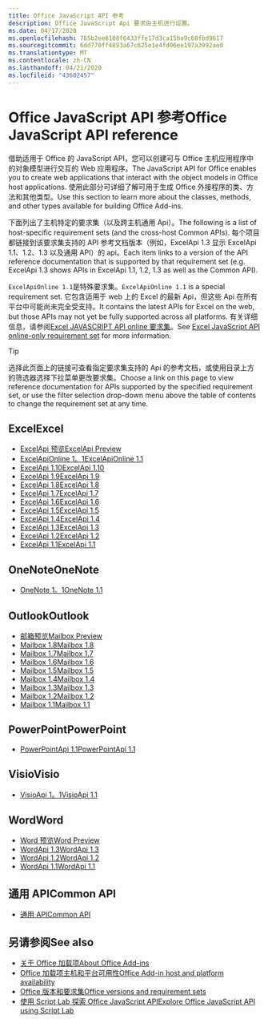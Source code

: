 ```yaml
---
title: Office JavaScript API 参考
description: Office JavaScript Api 要求由主机进行设置。
ms.date: 04/17/2020
ms.openlocfilehash: 765b2ee6108f6433ffe17d3ca15ba9c68fbd9617
ms.sourcegitcommit: 6dd770ff4893a67c625e1e4fd06ee197a3992ae0
ms.translationtype: MT
ms.contentlocale: zh-CN
ms.lasthandoff: 04/21/2020
ms.locfileid: "43602457"
---
```

# <a name="office-javascript-api-reference"></a><span data-ttu-id="23535-103">Office JavaScript API 参考</span><span class="sxs-lookup"><span data-stu-id="23535-103">Office JavaScript API reference</span></span>

<span data-ttu-id="23535-104">借助适用于 Office 的 JavaScript API，您可以创建可与 Office 主机应用程序中的对象模型进行交互的 Web 应用程序。</span><span class="sxs-lookup"><span data-stu-id="23535-104">The JavaScript API for Office enables you to create web applications that interact with the object models in Office host applications.</span></span> <span data-ttu-id="23535-105">使用此部分可详细了解可用于生成 Office 外接程序的类、方法和其他类型。</span><span class="sxs-lookup"><span data-stu-id="23535-105">Use this section to learn more about the classes, methods, and other types available for building Office Add-ins.</span></span>

<span data-ttu-id="23535-106">下面列出了主机特定的要求集（以及跨主机通用 Api）。</span><span class="sxs-lookup"><span data-stu-id="23535-106">The following is a list of host-specific requirement sets (and the cross-host Common APIs).</span></span> <span data-ttu-id="23535-107">每个项目都链接到该要求集支持的 API 参考文档版本（例如，ExcelApi 1.3 显示 ExcelApi 1.1、1.2、1.3 以及通用 API）的 api。</span><span class="sxs-lookup"><span data-stu-id="23535-107">Each item links to a version of the API reference documentation that is supported by that requirement set (e.g. ExcelApi 1.3 shows APIs in ExcelApi 1.1, 1.2, 1.3 as well as the Common API).</span></span>

<span data-ttu-id="23535-108">`ExcelApiOnline 1.1`是特殊要求集。</span><span class="sxs-lookup"><span data-stu-id="23535-108">`ExcelApiOnline 1.1` is a special requirement set.</span></span> <span data-ttu-id="23535-109">它包含适用于 web 上的 Excel 的最新 Api，但这些 Api 在所有平台中可能尚未完全受支持。</span><span class="sxs-lookup"><span data-stu-id="23535-109">It contains the latest APIs for Excel on the web, but those APIs may not yet be fully supported across all platforms.</span></span> <span data-ttu-id="23535-110">有关详细信息，请参阅[Excel JAVASCRIPT API online 要求集](/office/dev/add-ins/reference/requirement-sets/excel-api-online-requirement-set)。</span><span class="sxs-lookup"><span data-stu-id="23535-110">See [Excel JavaScript API online-only requirement set](/office/dev/add-ins/reference/requirement-sets/excel-api-online-requirement-set) for more information.</span></span>

> [!TIP]
> <span data-ttu-id="23535-111">选择此页面上的链接可查看指定要求集支持的 Api 的参考文档，或使用目录上方的筛选器选择下拉菜单更改要求集。</span><span class="sxs-lookup"><span data-stu-id="23535-111">Choose a link on this page to view reference documentation for APIs supported by the specified requirement set, or use the filter selection drop-down menu above the table of contents to change the requirement set at any time.</span></span>

## <a name="excel"></a><span data-ttu-id="23535-112">Excel</span><span class="sxs-lookup"><span data-stu-id="23535-112">Excel</span></span>

- [<span data-ttu-id="23535-113">ExcelApi 预览</span><span class="sxs-lookup"><span data-stu-id="23535-113">ExcelApi Preview</span></span>](/javascript/api/excel?view=excel-js-preview)
- [<span data-ttu-id="23535-114">ExcelApiOnline 1。1</span><span class="sxs-lookup"><span data-stu-id="23535-114">ExcelApiOnline 1.1</span></span>](/javascript/api/excel?view=excel-js-online)
- [<span data-ttu-id="23535-115">ExcelApi 1.10</span><span class="sxs-lookup"><span data-stu-id="23535-115">ExcelApi 1.10</span></span>](/javascript/api/excel?view=excel-js-1.10)
- [<span data-ttu-id="23535-116">ExcelApi 1.9</span><span class="sxs-lookup"><span data-stu-id="23535-116">ExcelApi 1.9</span></span>](/javascript/api/excel?view=excel-js-1.9)
- [<span data-ttu-id="23535-117">ExcelApi 1.8</span><span class="sxs-lookup"><span data-stu-id="23535-117">ExcelApi 1.8</span></span>](/javascript/api/excel?view=excel-js-1.8)
- [<span data-ttu-id="23535-118">ExcelApi 1.7</span><span class="sxs-lookup"><span data-stu-id="23535-118">ExcelApi 1.7</span></span>](/javascript/api/excel?view=excel-js-1.7)
- [<span data-ttu-id="23535-119">ExcelApi 1.6</span><span class="sxs-lookup"><span data-stu-id="23535-119">ExcelApi 1.6</span></span>](/javascript/api/excel?view=excel-js-1.6)
- [<span data-ttu-id="23535-120">ExcelApi 1.5</span><span class="sxs-lookup"><span data-stu-id="23535-120">ExcelApi 1.5</span></span>](/javascript/api/excel?view=excel-js-1.5)
- [<span data-ttu-id="23535-121">ExcelApi 1.4</span><span class="sxs-lookup"><span data-stu-id="23535-121">ExcelApi 1.4</span></span>](/javascript/api/excel?view=excel-js-1.4)
- [<span data-ttu-id="23535-122">ExcelApi 1.3</span><span class="sxs-lookup"><span data-stu-id="23535-122">ExcelApi 1.3</span></span>](/javascript/api/excel?view=excel-js-1.3)
- [<span data-ttu-id="23535-123">ExcelApi 1.2</span><span class="sxs-lookup"><span data-stu-id="23535-123">ExcelApi 1.2</span></span>](/javascript/api/excel?view=excel-js-1.2)
- [<span data-ttu-id="23535-124">ExcelApi 1.1</span><span class="sxs-lookup"><span data-stu-id="23535-124">ExcelApi 1.1</span></span>](/javascript/api/excel?view=excel-js-1.1)

## <a name="onenote"></a><span data-ttu-id="23535-125">OneNote</span><span class="sxs-lookup"><span data-stu-id="23535-125">OneNote</span></span>

- [<span data-ttu-id="23535-126">OneNote 1。1</span><span class="sxs-lookup"><span data-stu-id="23535-126">OneNote 1.1</span></span>](/javascript/api/onenote?view=onenote-js-1.1)

## <a name="outlook"></a><span data-ttu-id="23535-127">Outlook</span><span class="sxs-lookup"><span data-stu-id="23535-127">Outlook</span></span>

- [<span data-ttu-id="23535-128">邮箱预览</span><span class="sxs-lookup"><span data-stu-id="23535-128">Mailbox Preview</span></span>](/javascript/api/outlook?view=outlook-js-preview)
- [<span data-ttu-id="23535-129">Mailbox 1.8</span><span class="sxs-lookup"><span data-stu-id="23535-129">Mailbox 1.8</span></span>](/javascript/api/outlook?view=outlook-js-1.8)
- [<span data-ttu-id="23535-130">Mailbox 1.7</span><span class="sxs-lookup"><span data-stu-id="23535-130">Mailbox 1.7</span></span>](/javascript/api/outlook?view=outlook-js-1.7)
- [<span data-ttu-id="23535-131">Mailbox 1.6</span><span class="sxs-lookup"><span data-stu-id="23535-131">Mailbox 1.6</span></span>](/javascript/api/outlook?view=outlook-js-1.6)
- [<span data-ttu-id="23535-132">Mailbox 1.5</span><span class="sxs-lookup"><span data-stu-id="23535-132">Mailbox 1.5</span></span>](/javascript/api/outlook?view=outlook-js-1.5)
- [<span data-ttu-id="23535-133">Mailbox 1.4</span><span class="sxs-lookup"><span data-stu-id="23535-133">Mailbox 1.4</span></span>](/javascript/api/outlook?view=outlook-js-1.4)
- [<span data-ttu-id="23535-134">Mailbox 1.3</span><span class="sxs-lookup"><span data-stu-id="23535-134">Mailbox 1.3</span></span>](/javascript/api/outlook?view=outlook-js-1.3)
- [<span data-ttu-id="23535-135">Mailbox 1.2</span><span class="sxs-lookup"><span data-stu-id="23535-135">Mailbox 1.2</span></span>](/javascript/api/outlook?view=outlook-js-1.2)
- [<span data-ttu-id="23535-136">Mailbox 1.1</span><span class="sxs-lookup"><span data-stu-id="23535-136">Mailbox 1.1</span></span>](/javascript/api/outlook?view=outlook-js-1.1)

## <a name="powerpoint"></a><span data-ttu-id="23535-137">PowerPoint</span><span class="sxs-lookup"><span data-stu-id="23535-137">PowerPoint</span></span>

- [<span data-ttu-id="23535-138">PowerPointApi 1.1</span><span class="sxs-lookup"><span data-stu-id="23535-138">PowerPointApi 1.1</span></span>](/javascript/api/powerpoint?view=powerpoint-js-1.1)

## <a name="visio"></a><span data-ttu-id="23535-139">Visio</span><span class="sxs-lookup"><span data-stu-id="23535-139">Visio</span></span>

- [<span data-ttu-id="23535-140">VisioApi 1。1</span><span class="sxs-lookup"><span data-stu-id="23535-140">VisioApi 1.1</span></span>](/javascript/api/visio?view=visio-js-1.1)

## <a name="word"></a><span data-ttu-id="23535-141">Word</span><span class="sxs-lookup"><span data-stu-id="23535-141">Word</span></span>

- [<span data-ttu-id="23535-142">Word 预览</span><span class="sxs-lookup"><span data-stu-id="23535-142">Word Preview</span></span>](/javascript/api/word?view=word-js-preview)
- [<span data-ttu-id="23535-143">WordApi 1.3</span><span class="sxs-lookup"><span data-stu-id="23535-143">WordApi 1.3</span></span>](/javascript/api/word?view=word-js-1.3)
- [<span data-ttu-id="23535-144">WordApi 1.2</span><span class="sxs-lookup"><span data-stu-id="23535-144">WordApi 1.2</span></span>](/javascript/api/word?view=word-js-1.2)
- [<span data-ttu-id="23535-145">WordApi 1.1</span><span class="sxs-lookup"><span data-stu-id="23535-145">WordApi 1.1</span></span>](/javascript/api/word?view=word-js-1.1)

## <a name="common-api"></a><span data-ttu-id="23535-146">通用 API</span><span class="sxs-lookup"><span data-stu-id="23535-146">Common API</span></span>

- [<span data-ttu-id="23535-147">通用 API</span><span class="sxs-lookup"><span data-stu-id="23535-147">Common API</span></span>](/javascript/api/office?view=common-js)

## <a name="see-also"></a><span data-ttu-id="23535-148">另请参阅</span><span class="sxs-lookup"><span data-stu-id="23535-148">See also</span></span>

- [<span data-ttu-id="23535-149">关于 Office 加载项</span><span class="sxs-lookup"><span data-stu-id="23535-149">About Office Add-ins</span></span>](/office/dev/add-ins/overview)
- [<span data-ttu-id="23535-150">Office 加载项主机和平台可用性</span><span class="sxs-lookup"><span data-stu-id="23535-150">Office Add-in host and platform availability</span></span>](/office/dev/add-ins/overview/office-add-in-availability)
- [<span data-ttu-id="23535-151">Office 版本和要求集</span><span class="sxs-lookup"><span data-stu-id="23535-151">Office versions and requirement sets</span></span>](/office/dev/add-ins/develop/office-versions-and-requirement-sets)
- [<span data-ttu-id="23535-152">使用 Script Lab 探索 Office JavaScript API</span><span class="sxs-lookup"><span data-stu-id="23535-152">Explore Office JavaScript API using Script Lab</span></span>](/office/dev/add-ins/overview/explore-with-script-lab)
